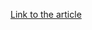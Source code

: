 [Link to the article](https://www.akamai.com/blog/security/partnering-with-verizon-on-the-2021-dbir)
